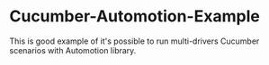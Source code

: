 # Cucumber-Automotion-Example #
This is good example of it's possible to run multi-drivers Cucumber scenarios with Automotion library.
